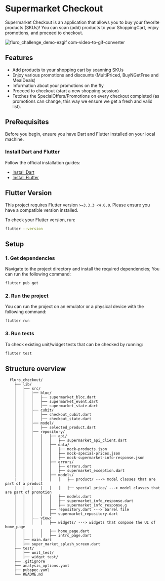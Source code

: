 # Supermarket Checkout

Supermarket Checkout is an application that allows you to buy your favorite products (SKUs)! You can scan (add) products to your ShoppingCart, enjoy promotions, and proceed to checkout.

![fluro_challenge_demo-ezgif com-video-to-gif-converter](https://github.com/user-attachments/assets/4ad0ddfe-0795-4f99-9a04-3fc3640b5459)

## Features

- Add products to your shopping cart by scanning SKUs
- Enjoy various promotions and discounts (MultiPriced, BuyNGetFree and MealDeals)
- Information about your promotions on the fly
- Proceed to checkout (start a new shopping session)
- Fetches the SpecialOffers/Promotions on every checkout completed (as promotions can change, this way we ensure we get a fresh and valid list).

## PreRequisites

Before you begin, ensure you have Dart and Flutter installed on your local machine.

### Install Dart and Flutter

Follow the official installation guides:

- [Install Dart](https://dart.dev/get-dart)
- [Install Flutter](https://flutter.dev/docs/get-started/install)

## Flutter Version

This project requires Flutter version `>=3.3.3 <4.0.0`. Please ensure you have a compatible version installed.

To check your Flutter version, run:
```sh
flutter --version
```

## Setup

### 1. Get dependencies

Navigate to the project directory and install the required dependencies; You can run the following command:

```sh
flutter pub get
```

### 2. Run the project

You can run the project on an emulator or a physical device with the following command:
```sh
flutter run
```

### 3. Run tests

To check existing unit/widget tests that can be checked by running:
```sh
flutter test
```

## Structure overview

```
  fluro_checkout/
    ├── lib/
    │   ├── src/
    │   │   ├── bloc/
    │   │   │   ├── supermarket_bloc.dart
    │   │   │   ├── supermarket_event.dart
    │   │   │   ├── supermarket_state.dart      
    │   │   ├── cubit/
    │   │   │   ├── checkout_cubit.dart
    │   │   │   ├── checkout_state.dart
    │   │   ├── model/
    │   │   │   ├── selected_product.dart     
    │   │   ├── repository/
    │   │   │   │   ├── api/
    │   │   │   │   │   ├── supermarket_api_client.dart        
    │   │   │   │   ├── data/
    │   │   │   │   │   ├── mock-products.json
    │   │   │   │   │   ├── mock-special-prices.json  
    │   │   │   │   │   ├── mock-supermarket-info-response.json
    │   │   │   │   ├── errors/
    │   │   │   │   │   ├── errors.dart
    │   │   │   │   │   ├── supermarket_exception.dart 
    │   │   │   │   ├── models/
    |   │   │   │   │   │   ├── product/ ---> model classes that are part of a product
    |   │   │   │   │   │   ├── special_price/ ---> model classes that are part of promotion
    │   │   │   │   │   ├── models.dart
    │   │   │   │   │   ├── supermarket_info_response.dart 
    │   │   │   │   │   ├── supermarket_info_response.g
    │   │   │   │   ├── repository.dart ---> barrel file
    │   │   │   │   ├── supermarket_repository.dart
    │   │   ├── view/
    │   │   │   │   ├── widgets/ ---> widgets that compose the UI of home_page     
    │   │   │   │   ├── home_page.dart
    │   │   │   │   ├── intro_page.dart
    │   ├── main.dart
    │   ├── super_market_splash_screen.dart
    ├── test/
    │   ├── unit_test/
    │   ├── widget_test/
    ├── .gitignore
    ├── analysis_options.yaml
    ├── pubspec.yaml
    └── README.md
```
